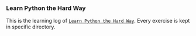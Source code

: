 ### Learn Python the Hard Way
This is the learning log of [```Learn Python the Hard Way```](http://learnpythonthehardway.org/book/intro.html).
Every exercise is kept in specific directory.
